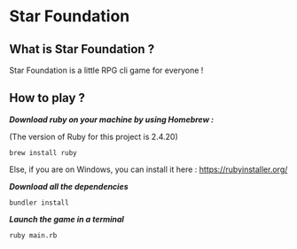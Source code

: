 # Star Foundation

## What is Star Foundation ?

Star Foundation is a little RPG cli game for everyone !

## How to play ?

***Download ruby on your machine by using Homebrew :***

(The version of Ruby for this project is 2.4.20)
```
brew install ruby
```
Else, if you are on Windows, you can install it here : https://rubyinstaller.org/

***Download all the dependencies***
```
bundler install
```

***Launch the game in a terminal***
```
ruby main.rb
```